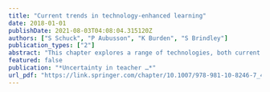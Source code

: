 ```yaml
---
title: "Current trends in technology-enhanced learning"
date: 2018-01-01
publishDate: 2021-08-03T04:08:04.315120Z
authors: ["S Schuck", "P Aubusson", "K Burden", "S Brindley"]
publication_types: ["2"]
abstract: "This chapter explores a range of technologies, both current and emerging, that are likely to impact significantly on schools, and therefore teacher education, in the near and medium terms. These are described as 'disruptive'technologies since they challenge the …"
featured: false
publication: "*Uncertainty in teacher …*"
url_pdf: "https://link.springer.com/chapter/10.1007/978-981-10-8246-7_4"
---
```


